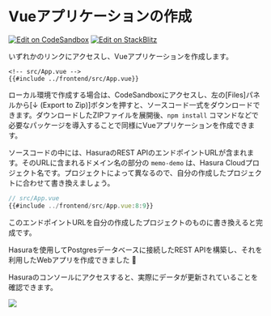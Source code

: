 # Vueアプリケーションの作成

[![Edit on CodeSandbox](https://codesandbox.io/static/img/play-codesandbox.svg)](https://codesandbox.io/s/github/kou029w/hasura-rest-hands-on/tree/main/frontend?file=/src/App.vue)
[![Edit on StackBlitz](https://developer.stackblitz.com/img/open_in_stackblitz.svg)](https://stackblitz.com/github/kou029w/hasura-rest-hands-on/tree/main/frontend?terminal=dev&file=src/App.vue)

いずれかのリンクにアクセスし、Vueアプリケーションを作成します。

```vue
<!-- src/App.vue -->
{{#include ../frontend/src/App.vue}}
```

ローカル環境で作成する場合は、CodeSandboxにアクセスし、左の[Files]パネルから[↓ (Export to Zip)]ボタンを押すと、ソースコード一式をダウンロードできます。ダウンロードしたZIPファイルを展開後、`npm install` コマンドなどで必要なパッケージを導入することで同様にVueアプリケーションを作成できます。

ソースコードの中には、HasuraのREST APIのエンドポイントURLが含まれます。そのURLに含まれるドメイン名の部分の `memo-demo` は、Hasura Cloudプロジェクト名です。プロジェクトによって異なるので、自分の作成したプロジェクトに合わせて書き換えましょう。

```js
// src/App.vue
{{#include ../frontend/src/App.vue:8:9}}
```

このエンドポイントURLを自分の作成したプロジェクトのものに書き換えると完成です。

Hasuraを使用してPostgresデータベースに接続したREST APIを構築し、それを利用したWebアプリを作成できました 🎉

Hasuraのコンソールにアクセスすると、実際にデータが更新されていることを確認できます。

![](https://lh3.googleusercontent.com/twteosRUkmMlBoa8PXU3UXC9umek-TzQ1kwOWZIShW7fKvW_4tVtG7B3Ue-olldhxh05x1JTFtt_Oxn2nLxcDPEGBv32bkE2zjpqL7heEjV54jkDgYqOm1tEq02qvnKoqu5yaSKRZA=w800)
